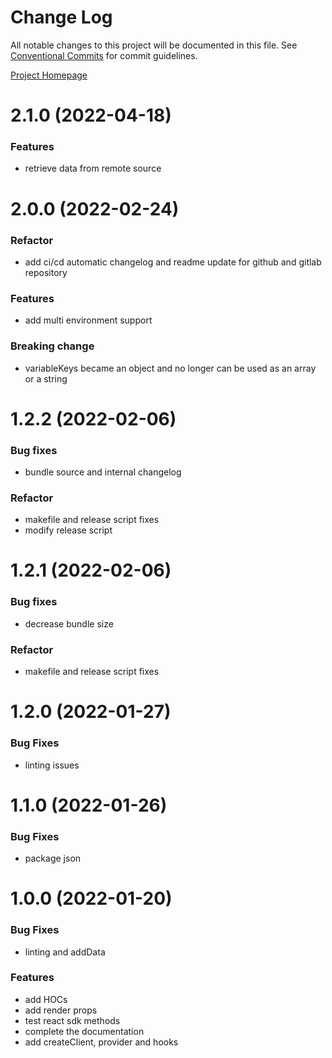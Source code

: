 # Change Log

All notable changes to this project will be documented in this file.
See [Conventional Commits](https://conventionalcommits.org) for commit guidelines.

[Project Homepage](https://developers.kameleoon.com/react-js-sdk.html)

# 2.1.0 (2022-04-18)


### Features

* retrieve data from remote source 

# 2.0.0 (2022-02-24)


### Refactor

* add ci/cd automatic changelog and readme update for github and gitlab repository

### Features

* add multi environment support 

### Breaking change

* variableKeys became an object and no longer can be used as an array or a string 

# 1.2.2 (2022-02-06)


### Bug fixes

* bundle source and internal changelog 

### Refactor

* makefile and release script fixes 
* modify release script

# 1.2.1 (2022-02-06)


### Bug fixes

* decrease bundle size

### Refactor

* makefile and release script fixes

# 1.2.0 (2022-01-27)


### Bug Fixes

* linting issues 


# 1.1.0 (2022-01-26)


### Bug Fixes


* package json

# 1.0.0 (2022-01-20)


### Bug Fixes

* linting and addData

### Features

* add HOCs 
* add render props 
* test react sdk methods 
* complete the documentation 
* add createClient, provider and hooks
